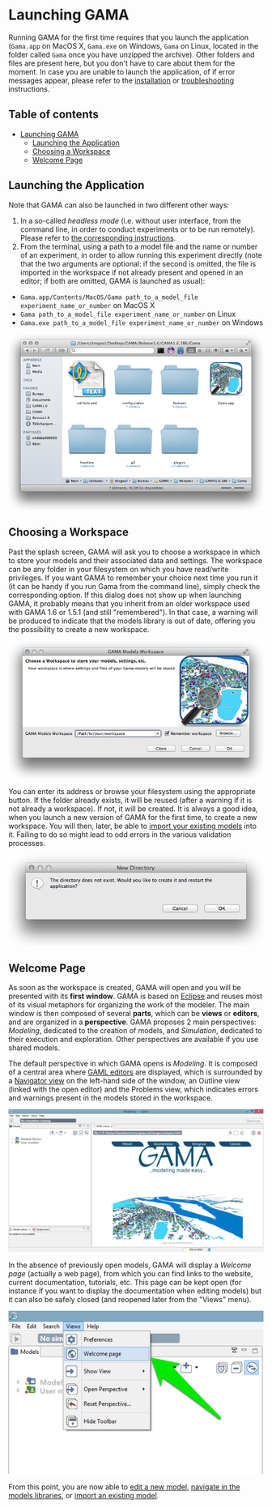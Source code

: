 
# Launching GAMA

Running GAMA for the first time requires that you launch the application (`Gama.app` on MacOS X, `Gama.exe` on Windows, `Gama` on Linux, located in the folder called `Gama` once you have unzipped the archive). Other folders and files are present here, but you don't have to care about them for the moment. In case you are unable to launch the application, of if error messages appear, please refer to the [installation](Installation.md) or [troubleshooting](Troubleshooting.md) instructions.

## Table of contents 

* [Launching GAMA](#launching-gama)
	* [Launching the Application](#launching-the-application)
	* [Choosing a Workspace](#choosing-a-workspace)
	* [Welcome Page](#welcome-page)


## Launching the Application


Note that GAMA can also be launched in two different other ways:

1. In a so-called _headless mode_ (i.e. without user interface, from the command line, in order to conduct experiments or to be run remotely). Please refer to [the corresponding instructions](Headless.md).
2. From the terminal, using a path to a model file and the name or number of an experiment, in order to allow running this experiment directly (note that the two arguments are optional: if the second is omitted, the file is imported in the workspace if not already present and opened in an editor; if both are omitted, GAMA is launched as usual):

* `Gama.app/Contents/MacOS/Gama path_to_a_model_file experiment_name_or_number` on MacOS X
* `Gama path_to_a_model_file experiment_name_or_number` on Linux
* `Gama.exe path_to_a_model_file experiment_name_or_number` on Windows

![Eclipse folder.](images/0.folder.png)

## Choosing a Workspace
Past the splash screen, GAMA will ask you to choose a workspace in which to store your models and their associated data and settings. The workspace can be any folder in your filesystem on which you have read/write privileges. If you want GAMA to remember your choice next time you run it (it can be handy if you run Gama from the command line), simply check the corresponding option. If this dialog does not show up when launching GAMA, it probably means that you inherit from an older workspace used with GAMA 1.6 or 1.5.1 (and still "remembered"). In that case, a warning will be produced to indicate that the models library is out of date, offering you the possibility to create a new workspace.

![Window to choose the workspace.](images/1.workspace_choice.png)

You can enter its address or browse your filesystem using the appropriate button. If the folder already exists, it will be reused (after a warning if it is not already a workspace). If not, it will be created. It is always a good idea, when you launch a new version of GAMA for the first time, to create a new workspace. You will then, later, be able to [import your existing models](ImportingModels.md) into it. Failing to do so might lead to odd errors in the various validation processes.

![This pop-up appears when the user wants to create a new workspace. Click on OK.](images/2.workspace_choice2.png)



## Welcome Page
As soon as the workspace is created, GAMA will open and you will be presented with its **first window**. GAMA is based on [Eclipse](http://www.eclipse.org) and reuses most of its visual metaphors for organizing the work of the modeler. The main window is then composed of several **parts**, which can be **views** or **editors**, and are organized in a **perspective**. GAMA proposes 2 main perspectives: _Modeling_, dedicated to the creation of models, and _Simulation_, dedicated to their execution and exploration. Other perspectives are available if you use shared models.

The default perspective in which GAMA opens is _Modeling_. It is composed of a central area where [GAML editors](GamlEditorGeneralities.md) are displayed, which is surrounded by a [Navigator view](NavigatingWorkspace.md) on the left-hand side of the window, an Outline view (linked with the open editor) and the Problems view, which indicates errors and warnings present in the models stored in the workspace.

![GAMA after the first launch.](images/3.workbench_window.png)

In the absence of previously open models, GAMA will display a _Welcome page_ (actually a web page), from which you can find links to the website, current documentation, tutorials, etc. This page can be kept open (for instance if you want to display the documentation when editing models) but it can also be safely closed (and reopened later from the "Views" menu).

![Menu to open new views.](images/5.welcome_page.png)

From this point, you are now able to [edit a new model](EditingModels.md), [navigate in the models libraries](NavigatingWorkspace.md), or [import an existing model](ImportingModels.md).